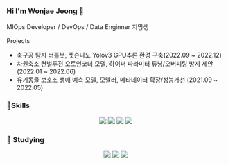### Hi I'm Wonjae Jeong 👋
MlOps Developer / DevOps / Data Enginner 지망생

Projects
- 축구공 탐지 터틀봇, 젯슨나노 Yolov3 GPU추론 환경 구축(2022.09 ~ 2022.12)
- 차원축소 컨벌루젼 오토인코더 모델, 하이퍼 파라미터 튜닝/오버피팅 방지 제안 (2022.01 ~ 2022.06)
- 유기동물 보호소 생애 예측 모델, 모델러, 메타데이터 확장/성능개선 (2021.09 ~ 2022.05)

###  :muscle:Skills
<p align ="center">
<img src="https://img.shields.io/badge/python-3776AB?style=flat-square&logo=python&logoColor=white" />
<img src="https://img.shields.io/badge/C-A8B9CC?style=flat-square&logo=C&logoColor=white" />
<img src="https://img.shields.io/badge/C++-00599C?style=flat-square&logo=C++&logoColor=white" />
<img src="https://img.shields.io/badge/MySQL-4479A1?style=flat-square&logo=MySQL&logoColor=white" />

### :seedling: Studying
<p align ="center">
<img src="https://img.shields.io/badge/Kubernetes-326CE5?style=flat-square&logo=Kubernetes&logoColor=white" />
<img src="https://img.shields.io/badge/AWS-232F3E?style=flat-square&logo=AWS&logoColor=white" />
<img src="https://img.shields.io/badge/Docker-2496ED?style=flat-square&logo=Docker&logoColor=white" />


  
  
<!--




**wonjae124/wonjae124** is a ✨ _special_ ✨ repository because its `README.md` (this file) appears on your GitHub profile.

Here are some ideas to get you started:

- 🔭 I’m currently working on ...
- 🌱 I’m currently learning ...
- 👯 I’m looking to collaborate on ...
- 🤔 I’m looking for help with ...
- 💬 Ask me about ...
- 📫 How to reach me: ...
- 😄 Pronouns: ...
- ⚡ Fun fact: ...
-->
